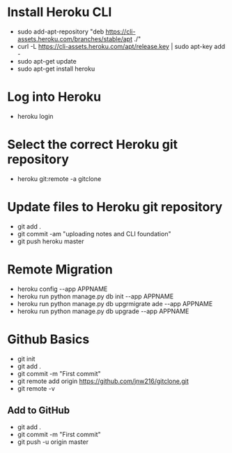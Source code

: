 
# Install Heroku CLI
* sudo add-apt-repository "deb https://cli-assets.heroku.com/branches/stable/apt ./"
* curl -L https://cli-assets.heroku.com/apt/release.key | sudo apt-key add -
* sudo apt-get update
* sudo apt-get install heroku



# Log into Heroku
* heroku login



# Select the correct Heroku git repository
* heroku git:remote -a gitclone


# Update files to Heroku git repository
* git add . 
* git commit -am "uploading notes and CLI foundation"
* git push heroku master

# Remote Migration
* heroku config --app APPNAME
* heroku run python manage.py db init --app APPNAME
* heroku run python manage.py db upgrmigrate ade --app APPNAME
* heroku run python manage.py db upgrade --app APPNAME

# Github Basics
* git init
* git add .
* git commit -m "First commit"
* git remote add origin https://github.com/jnw216/gitclone.git
* git remote -v
## Add to GitHub
* git add .
* git commit -m "First commit"
* git push -u origin master
